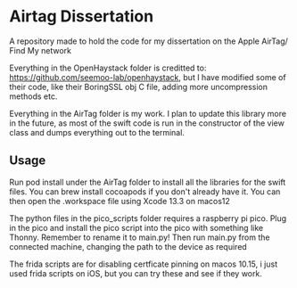 # Airtag Dissertation
A repository made to hold the code for my dissertation on the Apple AirTag/ Find My network

Everything in the OpenHaystack folder is creditted to:  https://github.com/seemoo-lab/openhaystack, but I have modified some of their code, like their BoringSSL obj C file, adding more uncompression methods etc.

Everything in the AirTag folder is my work. I plan to update this library more in the future, as most of the swift code is run in the constructor of the view class and dumps everything out to the terminal. 

## Usage
Run pod install under the AirTag folder to install all the libraries for the swift files. You can brew install cocoapods if you don't already have it. You can then open the .workspace file using Xcode 13.3 on macos12

The python files in the pico_scripts folder requires a raspberry pi pico. Plug in the pico and install the pico script into the pico with something like Thonny. Remember to rename it to main.py! Then run main.py from the connected machine, changing the path to the device as required

The frida scripts are for disabling certficate pinning on macos 10.15, i just used frida scripts on iOS, but you can try these and see if they work.

